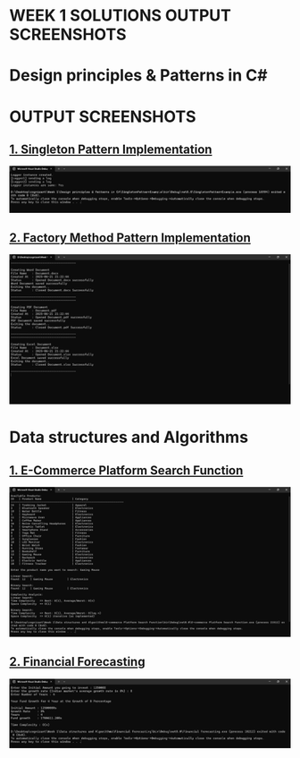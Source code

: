 # WEEK 1 SOLUTIONS OUTPUT SCREENSHOTS

# Design principles & Patterns in C#

# OUTPUT SCREENSHOTS
## [1. Singleton Pattern Implementation](./Design%20principles%20%26%20Patterns%20in%20C%23/SingletonPatternExample)
![Singleton Output](./Design%20principles%20%26%20Patterns%20in%20C%23/SingletonPatternExample/Output/output1.png)

## [2. Factory Method Pattern Implementation](./Design%20principles%20%26%20Patterns%20in%20C%23/FactoryMethodPatternExample)
![Factory Output](./Design%20principles%20%26%20Patterns%20in%20C%23/FactoryMethodPatternExample/Output/Output2.png)

# Data structures and Algorithms

## [1. E-Commerce Platform Search Function](./Data%20structures%20and%20Algorithms/E-commerce%20Platform%20Search%20Function)
![Output](./Data%20structures%20and%20Algorithms/E-commerce%20Platform%20Search%20Function/output/output.png)

## [2. Financial Forecasting](./Data%20structures%20and%20Algorithms/Financial%20Forecasting)
![Output](./Data%20structures%20and%20Algorithms/Financial%20Forecasting/Output/output.png)
